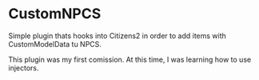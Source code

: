 # CustomNPCS
Simple plugin thats hooks into Citizens2 in order to add items with CustomModelData tu NPCS.

This plugin was my first comission. At this time, I was learning how to use injectors.
